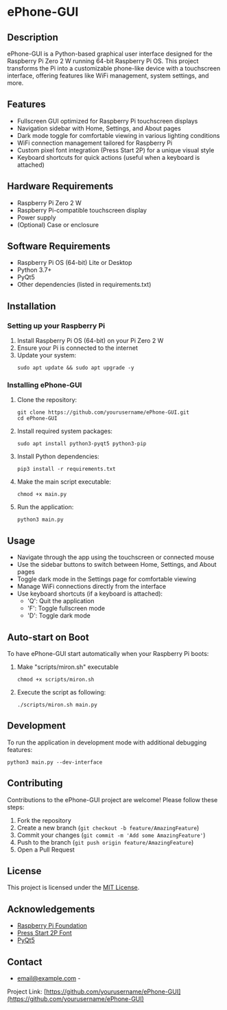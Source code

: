 # ePhone-GUI

## Description
ePhone-GUI is a Python-based graphical user interface designed for the Raspberry Pi Zero 2 W running 64-bit Raspberry Pi OS. This project transforms the Pi into a customizable phone-like device with a touchscreen interface, offering features like WiFi management, system settings, and more.

## Features
- Fullscreen GUI optimized for Raspberry Pi touchscreen displays
- Navigation sidebar with Home, Settings, and About pages
- Dark mode toggle for comfortable viewing in various lighting conditions
- WiFi connection management tailored for Raspberry Pi
- Custom pixel font integration (Press Start 2P) for a unique visual style
- Keyboard shortcuts for quick actions (useful when a keyboard is attached)

## Hardware Requirements
- Raspberry Pi Zero 2 W
- Raspberry Pi-compatible touchscreen display
- Power supply
- (Optional) Case or enclosure

## Software Requirements
- Raspberry Pi OS (64-bit) Lite or Desktop
- Python 3.7+
- PyQt5
- Other dependencies (listed in requirements.txt)

## Installation

### Setting up your Raspberry Pi
1. Install Raspberry Pi OS (64-bit) on your Pi Zero 2 W
2. Ensure your Pi is connected to the internet
3. Update your system:
   ```
   sudo apt update && sudo apt upgrade -y
   ```

### Installing ePhone-GUI
1. Clone the repository:
   ```
   git clone https://github.com/yourusername/ePhone-GUI.git
   cd ePhone-GUI
   ```

2. Install required system packages:
   ```
   sudo apt install python3-pyqt5 python3-pip
   ```

3. Install Python dependencies:
   ```
   pip3 install -r requirements.txt
   ```

4. Make the main script executable:
   ```
   chmod +x main.py
   ```

5. Run the application:
   ```
   python3 main.py
   ```

## Usage
- Navigate through the app using the touchscreen or connected mouse
- Use the sidebar buttons to switch between Home, Settings, and About pages
- Toggle dark mode in the Settings page for comfortable viewing
- Manage WiFi connections directly from the interface
- Use keyboard shortcuts (if a keyboard is attached):
  - 'Q': Quit the application
  - 'F': Toggle fullscreen mode
  - 'D': Toggle dark mode

## Auto-start on Boot
To have ePhone-GUI start automatically when your Raspberry Pi boots:

1. Make "scripts/miron.sh" executable
   ```
   chmod +x scripts/miron.sh
   ```
2. Execute the script as following:
   ```
   ./scripts/miron.sh main.py
   ```

## Development
To run the application in development mode with additional debugging features:
```
python3 main.py --dev-interface
```

## Contributing
Contributions to the ePhone-GUI project are welcome! Please follow these steps:
1. Fork the repository
2. Create a new branch (`git checkout -b feature/AmazingFeature`)
3. Commit your changes (`git commit -m 'Add some AmazingFeature'`)
4. Push to the branch (`git push origin feature/AmazingFeature`)
5. Open a Pull Request

## License
This project is licensed under the [MIT License](LICENSE).

## Acknowledgements
- [Raspberry Pi Foundation](https://www.raspberrypi.org/)
- [Press Start 2P Font](https://fonts.google.com/specimen/Press+Start+2P)
- [PyQt5](https://www.riverbankcomputing.com/software/pyqt/)

## Contact
- email@example.com -

Project Link: [https://github.com/yourusername/ePhone-GUI](https://github.com/yourusername/ePhone-GUI)

